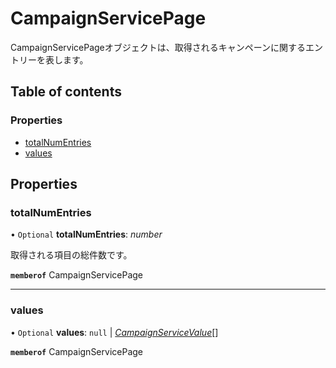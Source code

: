 # CampaignServicePage


<div lang=\"ja\">CampaignServicePageオブジェクトは、取得されるキャンペーンに関するエントリーを表します。</div> 

## Table of contents

### Properties

- [totalNumEntries](campaignservicepage.md#totalnumentries)
- [values](campaignservicepage.md#values)

## Properties

### totalNumEntries

• `Optional` **totalNumEntries**: *number*

<div lang=\"ja\">取得される項目の総件数です。</div> 

**`memberof`** CampaignServicePage

___

### values

• `Optional` **values**: ``null`` \| [*CampaignServiceValue*](campaignservicevalue.md)[]

**`memberof`** CampaignServicePage
